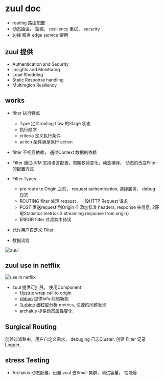 # zuul doc

- routing 路由配置
- 动态路由， 监控， resiliency 重试， security
- 边缘 服务 edge service 使用

## zuul 提供

- Authentication and Security
- Insights and Monitoring
- Load Shedding
- Static Response handling
- Multiregion Resiliency

## works

- filter 执行特点
  - Type 定义routing flow 的Stage 状态
  - 执行顺序
  - criteria 定义执行条件
  - action 条件满足执行 action
- filter 不相互依赖， 通过Context 数据的依赖
- Filter 通过JVM 支持语言配置，周期校验变化，动态编译， 动态的改变Filter 的配置方式

- Filter Types
  - pre route to Origin 之前， request authentication, 选择服务， debug 日志
  - ROUTING filter 处理 reqeust，一般HTTP Request 请求
  - POST 发送request 到Origin (1 添加标准 headers, response 头信息, 2获取Statistics metrics 3 streaming response from origin）
  - ERROR filter 过滤其中错误
- 允许用户自定义 Filter
- 数据流程

![zuul](https://camo.githubusercontent.com/4eb7754152028cdebd5c09d1c6f5acc7683f0094/687474703a2f2f6e6574666c69782e6769746875622e696f2f7a75756c2f696d616765732f7a75756c2d726571756573742d6c6966656379636c652e706e67)

## zuul use in netflix

![use in netflix](https://camo.githubusercontent.com/5e596c573110bffb608614a09c97611107205d0d/687474703a2f2f6e6574666c69782e6769746875622e696f2f7a75756c2f696d616765732f7a75756c2d706879736963616c2d617263682e706e67)

- zuul 提供可扩展， 使用Component
  - [Hystrix](https://github.com/Netflix/Hystrix) wrap call to origin
  - [ribbon](https://github.com/Netflix/ribbon) 提供Info 网络新能
  - [Turbine](https://github.com/Netflix/Turbine) 细粒度分析 metrics, 快速的问题发现
  - [archaius](https://github.com/Netflix/archaius) 提供动态属性变化

## Surgical Routing

创建过滤路由，用户自定义需求， debuging 日志Cluster. 创建 Filter 记录Logger,

## stress Testing

- Archaius 动态配置，设置 zuul 去Small 集群，测试容量， 性能等